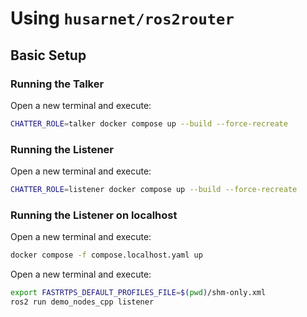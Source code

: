 # Using `husarnet/ros2router`

## Basic Setup

### Running the Talker

Open a new terminal and execute:

```bash
CHATTER_ROLE=talker docker compose up --build --force-recreate
```

### Running the Listener

Open a new terminal and execute:

```bash
CHATTER_ROLE=listener docker compose up --build --force-recreate
```

### Running the Listener on localhost

Open a new terminal and execute:

```bash
docker compose -f compose.localhost.yaml up
```

Open a new terminal and execute:

```bash
export FASTRTPS_DEFAULT_PROFILES_FILE=$(pwd)/shm-only.xml
ros2 run demo_nodes_cpp listener
```